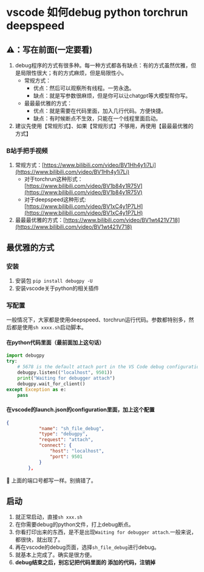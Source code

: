 # vscode 如何debug python torchrun deepspeed

## ⚠️：写在前面(一定要看)
1. debug程序的方式有很多种。每一种方式都各有缺点：有的方式虽然优雅，但是局限性很大；有的方式麻烦，但是局限性小。
    - 常规方式：
      - 优点：然后可以观察所有线程。一劳永逸。
      - 缺点：就是写参数很麻烦，但是你可以让chatgpt等大模型帮你写。
    - 最最最优雅的方式：
      - 优点：就是需要在代码里面，加入几行代码。方便快捷。
      - 缺点：有时候断点不生效，只能在一个线程里面启动。
2. 建议先使用【常规形式】、如果【常规形式】不够用，再使用【最最最优雅的方式】


### B站手把手视频
1. 常规方式：[https://www.bilibili.com/video/BV1Hh4y1i7Li](https://www.bilibili.com/video/BV1Hh4y1i7Li)
   - 对于torchrun这种形式：[https://www.bilibili.com/video/BV1b84y1R75V](https://www.bilibili.com/video/BV1b84y1R75V)
   - 对于deepspeed这种形式: [https://www.bilibili.com/video/BV1xC4y1P7LH](https://www.bilibili.com/video/BV1xC4y1P7LH)
2. 最最最优雅的方式：[https://www.bilibili.com/video/BV1wt421V718](https://www.bilibili.com/video/BV1wt421V718)




## 最优雅的方式


### 安装
1. 安装包 `pip install debugpy -U`
2. 安装vscode关于python的相关插件


### 写配置
一般情况下，大家都是使用deepspeed、torchrun运行代码。参数都特别多，然后都是使用`sh xxxx.sh`启动脚本。

#### 在python代码里面（最前面加上这句话）

```python
import debugpy
try:
    # 5678 is the default attach port in the VS Code debug configurations. Unless a host and port are specified, host defaults to 127.0.0.1
    debugpy.listen(("localhost", 9501))
    print("Waiting for debugger attach")
    debugpy.wait_for_client()
except Exception as e:
    pass

```

#### 在vscode的launch.json的configuration里面，加上这个配置

```json
{
            "name": "sh_file_debug",
            "type": "debugpy",
            "request": "attach",
            "connect": {
                "host": "localhost",
                "port": 9501
            }
        },

```

🚨 上面的端口号都写一样。别搞错了。


## 启动

1. 就正常启动，直接`sh xxx.sh`
2. 在你需要debug的python文件，打上debug断点。
2. 你看打印出来的东西，是不是出现`Waiting for debugger attach`.一般来说，都很快，就出现了。
3. 再在vscode的debug页面，选择`sh_file_debug`进行debug。
4. 就基本上完成了。确实是很方便。
5. **debug结束之后，别忘记把代码里面的 添加的代码，注销掉**
